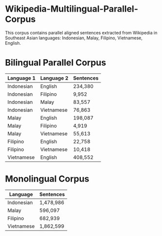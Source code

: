 # Wikipedia-Multilingual-Parallel-Corpus


This corpus contains parallel aligned sentences extracted from Wikipedia in Southeast Asian languages: Indonesian, Malay, Filipino, Vietnamese, English.

# Bilingual Parallel Corpus
Language 1 | Language 2 |  Sentences
------------ | ------------- | -------------
Indonesian | English | 234,380
Indonesian | Filipino | 9,952
Indonesian | Malay | 83,557
Indonesian | Vietnamese | 76,863
Malay | English | 198,087
Malay | Filipino | 4,919
Malay | Vietnamese | 55,613
Filipino | English | 22,758
Filipino | Vietnamese | 10,418
Vietnamese | English | 408,552


# Monolingual Corpus

Language | Sentences
------------ | -------------
Indonesian | 1,478,986
Malay | 596,097
Filipino | 682,939
Vietnamese | 1,862,599
